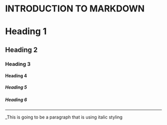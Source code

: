 # INTRODUCTION TO MARKDOWN

<!--HEADING-->
# Heading 1
## Heading 2
### Heading 3
#### Heading 4
##### Heading 5
##### Heading 6

---

<!-- Italics -->

_This is going to be a paragraph that is using italic styling
